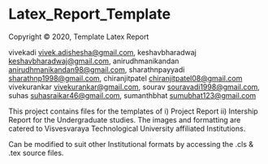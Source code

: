 # Latex_Report_Template

Copyright © 2020, Template Latex Report

vivekadi <vivek.adishesha@gmail.com>,
keshavbharadwaj <keshavbharadwaj@gmail.com>, 
anirudhmanikandan <anirudhmanikandan98@gmail.com>,
sharathnpayyadi <sharathnp1998@gmail.com>,
chiranjitpatel <chiranjitpatel08@gmail.com>
vivekurankar <vivekurankar@gmail.com>,
sourav <souravadi1998@gmail.com>,
suhas <suhasraikar46@gmail.com>,
sumanthbhat <sumubhat123@gmail.com>

This project contains files for the templates of i) Project Report ii) Intership Report for the Undergraduate studies. The images and formatting are catered to 
Visvesvaraya Technological University affiliated Institutions.

Can be modified to suit other Institutional formats by accessing the .cls & .tex source files.